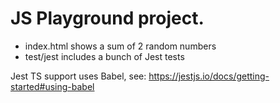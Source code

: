 # JS Playground project. 

* index.html shows a sum of 2 random numbers
* test/jest includes a bunch of Jest tests

  
Jest TS support uses Babel, see: https://jestjs.io/docs/getting-started#using-babel
